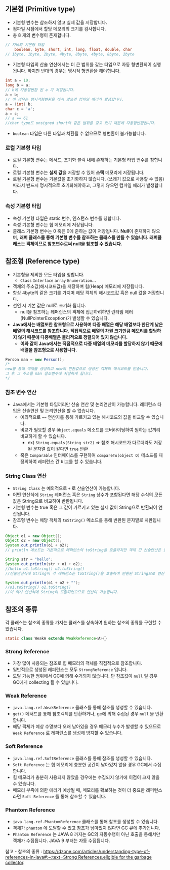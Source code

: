 ## 기본형 (Primitive type)

- 기본형 변수는 참조하지 않고 실제 값을 저장합니다.
- 컴파일 시점에서 할당 메모리의 크기를 검사합니다.
- 총 8 개의 변수형이 존재합니다.

```java
// 자바의 기본형 타입
    boolean, byte, short, int, long, float, double, char
// 1byte, 1byte, 2byte, 4byte, 8byte, 4byte, 8byte, 2byte
```

- 기본형 타입의 산술 연산에서는 더 큰 범위를 갖는 타입으로 자동 형변환되어 실행됩니다. 하지만 반대의 경우는 명시적 형변환을 해야합니다.

```java
int a = 10;
long b = a;
// b에 자동형변환 된 a 가 저장됩니다.
a = b;
// 이 경우는 명시적형변환을 하지 않으면 컴파일 에러가 발생합니다.
a = (int) b;
char c = 'a';
a = c;
// a == 61
//char type도 unsigned short와 같은 범위를 갖고 있기 때문에 자동형변환됩니다.
```

- `boolean` 타입은 다른 타입과 치환될 수 없으므로 형변환이 불가능합니다.

### 로컬 기본형 타입

- 로컬 기본형 변수는 메서드, 초기화 블럭 내에 존재하는 기본형 타입 변수를 칭합니다.
- 로컬 기본형 변수는 **실제 값**을 저장할 수 있어 **스택** 메모리에 저장됩니다.
- 로컬 기본형 변수는 기본값을 초기화하지 않습니다. (쓰레기 값으로 사용할 수 없음) 따라서 반드시 명시적으로 초기화해야하고, 그렇지 않으면 컴파일 에러가 발생합니다.

### 속성 기본형 타입

- 속성 기본형 타입은 static 변수, 인스턴스 변수를 칭합니다.
- 속성 기본형 변수는 힙 메모리에 저장됩니다.
- 클래스 기본형 변수는 0 혹은 0에 준하는 값이 저장됩니다. **Null**이 존재하지 않으며, **래퍼 클래스를 통해 기본형 변수를 참조하는 클래스를 만들 수 있습니다. 래퍼클래스는 객체이므로 참조변수로써 null을 참조할 수 있습니다.**

## 참조형 (Reference type)

- 기본형을 제외한 모든 타입을 칭합니다.
    - `Class` `Interface` `array` `Enumeration`...
- 객체의 주소값(해시코드값)을 저장하며 힙(Heap) 메모리에 저장됩니다.
- 항상 4byte의 같은 크기를 가지며 해당 객체의 해시코드값 혹은 null 값을 저장합니다.
- 선언 시 기본 값은 null로 초기화 됩니다.
    - null을 참조하는 레퍼런스의 객체에 접근하려하면 런타임 에러(NullPointerException)가 발생할 수 있습니다.
- **Java에서는 배열또한 참조형으로 사용하며 다중 배열은 해당 배열보다 한단계 낮은 배열의 해시코드를 참조합니다. 직접적으로 배열의 차원 크기만큼 메모리를 할당하지 않기 때문에 다중배열은 물리적으로 정렬되어 있지 않습니다.**
    - **이와 같이 Java에서는 직접적으로 다중 배열의 메모리를 할당하지 않기 때문에 배열을 참조형으로 사용합니다.**

```jsx
Person man = new Person();
/* 
new를 통해 객체를 생성하고 new의 반환값으로 생성된 객체의 해시코드를 받습니다.
그 후 그 주소를 man 참조변수에 저장하게 됩니다.
*/
```

### 참조 변수 연산

- Java에서는 기본형 타입끼리만 산술 연산 및 논리연산이 가능합니다. 레퍼런스 타입은 산술연산 및 논리연산을 할 수 없습니다.
    - 예외적으로 `==` 연산자를 통해 가르키고 있는 해시코드의 값을 비교할 수 있습니다.
    - 비교가 필요할 경우 `Object.equals` 메소드를 오버라이딩하여 원하는 값끼리 비교하게 할 수 있습니다.
        - ex) `String.equals(String str2)` ⇒ 참조 해시코드가 다르더라도 저장된 문자열 값이 같다면 `true` 반환
    - 혹은 `Comparable` 인터페이스를 구현하여 `compareTo(object O)` 메소드를 재정의하여 레퍼런스 간 비교를 할 수 있습니다.

### String Class 연산

- `String Class` 는 예외적으로 `+` 로 산술연산이 가능합니다.
- 어떤 연산식에 `String` 레퍼런스 혹은 `String` 상수가 포함된다면 해당 수식의 모든 값은 String으로 비교하여 반환됩니다.
- 기본형 변수는 true 혹은 그 값이 가르키고 있는 실제 값이 String으로 반환되어 연산됩니다.
- 참조형 변수는 해당 객체의 `toString()` 메소드를 통해 반환된 문자열로 치환됩니다.

```java
Object o1 = new Object();
Object o2 = new Object();
System.out.println(o1 + o2);
// println 메소드는 기본적으로 레퍼런스의 toString을 호출하지만 객체 간 산술연산은 불가능하므로 에러가 발생합니다.

String str = "hello";
System.out.println(str + o1 + o2);
//hello o1.toString() o2.toString()
//산술연산식에 String이 각 레퍼런스는 toString()을 호출하여 반환된 String으로 연산합니다.

System.out.println(o1 + o2 + "");
//o1.toString() o2.toString()
//이 역시 연산식에 String이 포함되었으므로 연산이 가능합니다.
```

## 참조의 종류

각 클래스는 참조의 종류를 가지는 클래스를 상속하여 원하는 참조의 종류를 구현할 수 있습니다.

```java
static class WeakA extends WeakReference<A>{}
```

### Strong Reference

- 가장 많이 사용되는 참조로 힙 메모리의 객체를 직접적으로 참조합니다.
- 일반적으로 생성된 레퍼런스는 모두 `StrongReference` 입니다.
- 도달 가능한 범위에서 GC에 의해 수거되지 않습니다. 단 참조값이 `null` 일 경우 GC에게 collecting 될 수 있습니다.

### Weak Reference

- `java.lang.ref.WeakReference` 클래스를 통해 참조를 생성할 수 있습니다.
- `get()` 메서드를 통해 참조객체를 반환하거나, gc에 의해 수집된 경우 `null` 을 반환합니다.
- 해당 객체가 예상 수명보다 오래 남아있을 경우 메모리 누수가 발생할 수 있으므로 `Weak Reference` 로 레퍼런스를 생성해 방지할 수 있습니다.

### Soft Reference

- `java.lang.ref.SoftReference` 클래스를 통해 참조를 생성할 수 있습니다.
- `Soft Reference` 는 힙 메모리에 충분한 공간이 남아있지 않을 경우 GC에서 수집합니다.
- 힙 메모리가 충분히 사용되지 않았을 경우에는 수집되지 않기에 이점이 크지 않을 수 있습니다.
- 메모리 부족에 의한 에러가 예상될 때, 메모리를 확보하는 것이 더 중요한 레퍼런스라면 `Soft Reference` 를 통해 참조할 수 있습니다.

### Phantom Reference

- `java.lang.ref.PhantomReference` 클래스를 통해 참조를 생성할 수 있습니다.
- 객체가 `phantom` 에 도달할 수 있고 참조가 남아있지 않다면 GC 큐에 추가됩니다.
- `Phantom Reference` 는 JAVA 8 까지는 GC의 자동수행이 아닌 호출을 통해서만 객체가 수집됩니다. JAVA 9 부터는 자동 수집됩니다.

 

참고 - 참조의 종류 : [https://dzone.com/articles/understanding-type-of-references-in-java#:~:text=Strong References,eligible for the garbage collector](https://dzone.com/articles/understanding-type-of-references-in-java#:~:text=Strong%20References,eligible%20for%20the%20garbage%20collector).
